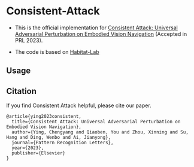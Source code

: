 # Consistent-Attack

- This is the official implementation for [Consistent Attack: Universal Adversarial Perturbation on Embodied Vision Navigation](https://arxiv.org/pdf/2206.05751.pdf) (Accepted in PRL 2023).

- The code is based on [Habitat-Lab](https://github.com/facebookresearch/habitat-lab)

## Usage


## Citation

If you find Consistent Attack helpful, please cite our paper.

```
@article{ying2023consistent,
  title={Consistent Attack: Universal Adversarial Perturbation on Embodied Vision Navigation},
  author={Ying, Chengyang and Qiaoben, You and Zhou, Xinning and Su, Hang and Ding, Wenbo and Ai, Jianyong},
  journal={Pattern Recognition Letters},
  year={2023},
  publisher={Elsevier}
}
```
